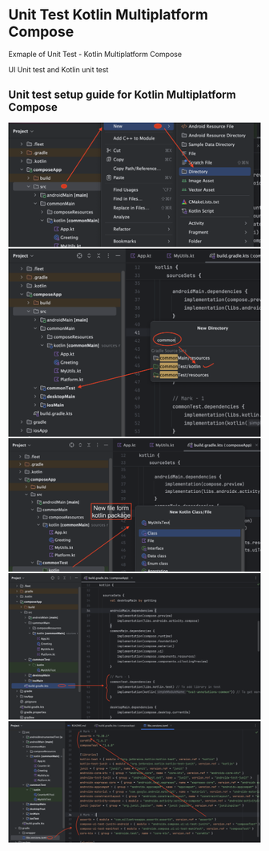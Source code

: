 # Unit Test Kotlin Multiplatform Compose
Exmaple of Unit Test - Kotlin Multiplatform Compose

UI Unit test and Kotlin unit test

## Unit test setup guide for Kotlin Multiplatform Compose
![Kotlin Multiplatform Compose Unit test](https://raw.githubusercontent.com/TouhidApps/Unit-Test-Kotlin-Multiplatform-Compose/main/img/setup1.png)
![Kotlin Multiplatform Compose Unit test](https://raw.githubusercontent.com/TouhidApps/Unit-Test-Kotlin-Multiplatform-Compose/main/img/setup2.png)
![Kotlin Multiplatform Compose Unit test](https://raw.githubusercontent.com/TouhidApps/Unit-Test-Kotlin-Multiplatform-Compose/main/img/setup3.png)
![Kotlin Multiplatform Compose Unit test](https://raw.githubusercontent.com/TouhidApps/Unit-Test-Kotlin-Multiplatform-Compose/main/img/setup4.png)
![Kotlin Multiplatform Compose Unit test](https://raw.githubusercontent.com/TouhidApps/Unit-Test-Kotlin-Multiplatform-Compose/main/img/setup5.png)

